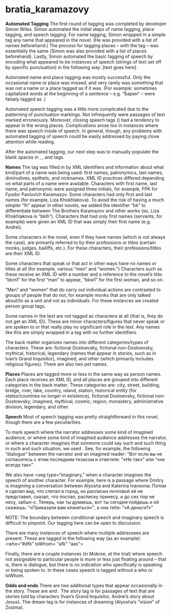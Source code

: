 # bratia_karamazovy

**Automated Tagging**
The first round of tagging was completed by developer Simon Wiles. Simon automated the initial steps of name tagging, place tagging, and speech tagging. For name tagging, Simon wrapped in a simple <persName> tag any name that appeared in the novel. (He was provided with a list of names beforehand.) The process for tagging places – with the <placeName> tag – was essentially the same (Simon was also provided with a list of places beforehand). Lastly, Simon automated the basic tagging of speech by encoding what appeared to be instances of speech (strings of text set off by specific punctuation) in the following way: 
<said aloud=“” direct=“” who=“” toWhom=“”> [text goes here] </said>. 

Automated name and place tagging was mostly successful. Only the occasional name or place was missed, and very rarely was something that was not a name or a place tagged as if it was. (For example: sometimes capitalized words at the beginning of a sentence – e.g. “Барин” – were falsely tagged as <persName>.)

Automated speech tagging was a little more complicated due to the patterning of punctuation markings. Not infrequently were passages of text marked erroneously. Moreover, closing speech tags (</said>) had a tendency to appear in the wrong places. Complications arose too in instances where there was speech inside of speech. In general, though, any problems with automated tagging of speech could be easily addressed by paying close attention while reading. 

After the automated tagging, our next step was to manually populate the blank spaces in <persName>, <placeName>, and <said> tags.

**Names**
The <persName> tag was filled in by XML identifiers and information about what kind/part of a name was being used: first names, patronymics, last names, diminutives, epithets, and nicknames. XML ID practices differed depending on what parts of a name were available. Characters with first name, last name, and patronymic were assigned three initials, for example, FPK for Fyodor Pavlovich Karamazov. Some characters had only first and last names (for example, Liza Khokhlakova). To avoid the risk of having a much simpler “lh” appear in other novels, we added the identifier “bk” to differentiate between The Brothers Karamazov and other works (so, Liza Khokhlakova is “bklh”). Characters that had only first names (servants, for example) were given an XML ID that was simply their first name (e.g. Andrei). 

Some characters in the novel, even if they have names (which is not always the case), are primarily referred to by their professions or titles (certain monks, judges, bailiffs, etc.). For these characters, their professions/titles are their XML ID.

Some characters that speak or that act in other ways have no names or titles at all (for example, various “men” and “women.”) Characters such as these receive an XML ID with a number and a reference to the novel’s title: “bkm1” for the first “man” to appear, “bkw1” for the first woman, and so on.

“Men” and “women” that do carry out individual actions are contrasted to groups of people that do not, for example monks that are only talked about/to as a unit and not as individuals. For these instances we created person group tags. 

Some names in the text are not tagged as characters at all (that is, they do not get an XML ID). These are minor characters/figures that never speak or are spoken to or that really play no significant role in the text. Any names like this are simply wrapped in a <persName> tag with no further identifiers. 

The back matter organizes names into different categories/types of characters. These are: fictional Dostoevsky, fictional non-Dostoevsky, mythical, historical, legendary (names that appear in stories, such as in Ivan’s Grand Inquisitor), imagined, and other (which primarily includes religious figures). There are also two pet names. 

**Places**
Places are tagged more or less in the same way as person names. Each place receives an XML ID, and all places are grouped into different categories in the back matter. These categories are: city, street, building, bridge, river, lake, country, island, station, historical entity (for states/countries no longer in existence), fictional Dostoevsky, fictional non-Dostoevsky, imagined, mythical, cosmic, region, monastery, administrative division, legendary, and other. 

**Speech**
Most of speech tagging was pretty straightforward in this novel, though there are a few peculiarities. 

To mark speech where the narrator addresses some kind of imagined audience, or where some kind of imagined audience addresses the narrator, or where a character imagines that someone could say such and such thing in such and such situation, we used <seg type=“conditional”>. See, for example, the following “dialogue” between the narrator and an imagined reader: 
“Вот если вы не согласитесь с этим последним тезисом и ответите: <seg type="conditional"><q type="spoken" who="#imbkread" toWhom="#bknar">«Не так»</q></seg> или <seg type="conditional"><q type="spoken" who="#imbkread" toWhom="#bknar">«не всегда так»</q></seg>

We also have <seg type=“imaginary,” when a character imagines the speech of another character. For example, here is a passage where Dmitry is imagining a conversation between Alyosha and Katerina Ivanovna: 
Потом я сделал вид, что слетал в город, но расписки почтовой ей не представил, сказал, что послал, расписку принесу, и до сих пор не несу, забыл-с. Теперь, как ты думаешь, вот ты сегодня пойдешь и ей скажешь: <seg type="imaginary"><q who="#imafk">«Приказали вам кланяться»</q></seg>, а она тебе: <seg type="imaginary"><q who="#imkiv">«А деньги?»</q></seg>

NOTE: The boundary between conditional speech and imaginary speech is difficult to pinpoint. Our tagging here can be open to discussion.

There are many instances of speech where multiple addressees are present. These are tagged in the following way (as an example): <who=“#dfk” toWhom= “afk” “aas”>

Finally, there are a couple instances (in Mokroe, at the trial) where speech not assignable to particular people is more or less just floating around – that is, there is dialogue, but there is no indication who specifically is speaking or being spoken to. In these cases speech is tagged without a who or toWhom. 

**Odds and ends**
There are two additional <seg> types that appear occasionally in the story. These are <seg type=“story”> and <seg type=“dream”>. The story tag is for passages of text that are stories told by characters (Ivan’s Grand Inquisitor, Andrei’s story about Jesus). The dream tag is for instances of dreaming (Alyosha’s “vision” of Zosima).  
